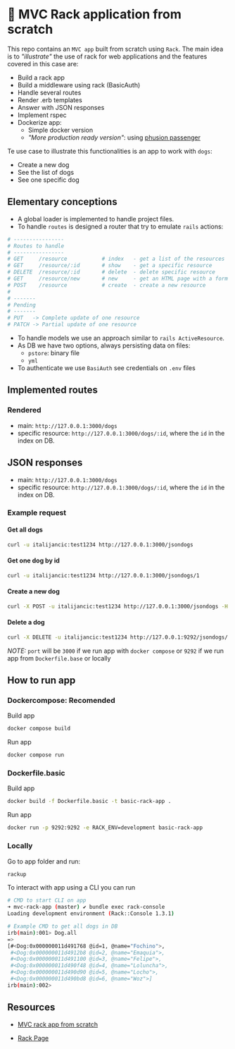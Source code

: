 # 💎 MVC Rack application from scratch
This repo contains an `MVC app` built from scratch using `Rack`.
The main idea is to _"illustrate"_ the use of rack for web applications and the features covered in this case are:

- Build a rack app
- Build a middleware using rack (BasicAuth)
- Handle several routes
- Render .erb templates
- Answer with JSON responses
- Implement rspec
- Dockerize app:
  - Simple docker version
  - _"More production ready version"_: using [phusion passenger](https://github.com/phusion/passenger)

Te use case to illustrate this functionalities is an app to work with `dogs`:

- Create a new dog
- See the list of dogs
- See one specific dog

## Elementary conceptions
- A global loader is implemented to handle project files.
- To handle `routes` is designed a router that try to emulate `rails` actions:

```rb
# ----------------
# Routes to handle
# ----------------
# GET     /resource           # index   - get a list of the resources
# GET     /resource/:id       # show    - get a specific resource
# DELETE  /resource/:id       # delete  - delete specific resource
# GET     /resource/new       # new     - get an HTML page with a form
# POST    /resource           # create  - create a new resource
#
# -------
# Pending
# -------
# PUT   -> Complete update of one resource
# PATCH -> Partial update of one resource
```
- To handle models we use an approach similar to `rails ActiveResource`.
- As DB we have two options, always persisting data on files:
  - `pstore`: binary file
  - `yml`
- To authenticate we use `BasiAuth` see credentials on `.env` files

## Implemented routes

### Rendered
  - main: `http://127.0.0.1:3000/dogs`
  - specific resource: `http://127.0.0.1:3000/dogs/:id`, where the `id` in the index on DB.

## JSON responses
  - main: `http://127.0.0.1:3000/dogs`
  - specific resource: `http://127.0.0.1:3000/dogs/:id`, where the `id` in the index on DB.

### Example request

#### Get all dogs

```bash
curl -u italijancic:test1234 http://127.0.0.1:3000/jsondogs
```

#### Get one dog by id

```bash
curl -u italijancic:test1234 http://127.0.0.1:3000/jsondogs/1
```

#### Create a new dog

```bash
curl -X POST -u italijancic:test1234 http://127.0.0.1:3000/jsondogs -H "Content-Type: application/json" -d '{"name":"dog_name"}'
```

#### Delete a dog

```bash
curl -X DELETE -u italijancic:test1234 http://127.0.0.1:9292/jsondogs/:id
```


*NOTE:* `port` will be `3000` if we run app with `docker compose` or `9292` if we run app from `Dockerfile.base` or locally

## How to run app

### Dockercompose: Recomended

Build app

```bash
docker compose build
```

Run app

```bash
docker compose run
```

### Dockerfile.basic

Build app

```bash
docker build -f Dockerfile.basic -t basic-rack-app .
```

Run app

```bash
docker run -p 9292:9292 -e RACK_ENV=development basic-rack-app
```

### Locally
Go to app folder and run:

```bash
rackup
```

To interact with app using a CLI you can run

```bash
# CMD to start CLI on app
➜ mvc-rack-app (master) ✔ bundle exec rack-console
Loading development environment (Rack::Console 1.3.1)

# Example CMD to get all dogs in DB
irb(main):001> Dog.all
=>
[#<Dog:0x000000011d491768 @id=1, @name="Fochino">,
 #<Dog:0x000000011d4912b8 @id=2, @name="Emaquia">,
 #<Dog:0x000000011d491100 @id=3, @name="Felipe">,
 #<Dog:0x000000011d490f48 @id=4, @name="Loluncha">,
 #<Dog:0x000000011d490d90 @id=5, @name="Locho">,
 #<Dog:0x000000011d490bd8 @id=6, @name="Woz">]
irb(main):002>
```

## Resources

- [MVC rack app from scratch](https://tommaso.pavese.me/2016/06/05/a-rack-application-from-scratch-part-1-introducting-rack/#a-naive-and-incomplete-framework)

- [Rack Page](https://github.com/rack/rack)


